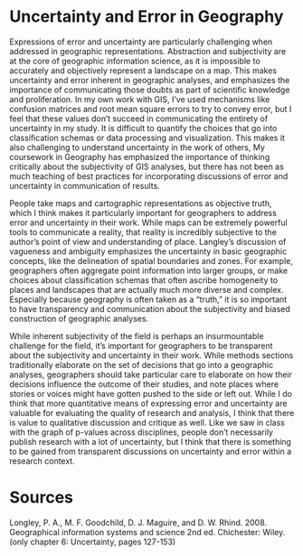 # Uncertainty and Error in Geography

Expressions of error and uncertainty are particularly challenging when addressed in geographic representations. Abstraction and subjectivity are at the core of geographic information science,  as it is impossible to accurately and objectively represent a landscape on a map. This makes uncertainty and error inherent in geographic analyses, and emphasizes the importance of communicating those doubts as part of scientific knowledge and proliferation.  In my own work with GIS, I’ve used mechanisms like confusion matrices and root mean square errors to try to convey error, but I feel that these values don’t succeed in communicating the entirety of uncertainty in my study. It is difficult to quantify the choices that go into classification schemas or data processing and visualization.  This makes it also challenging to understand uncertainty in the work of others,   My coursework in Geography has emphasized the importance of thinking critically about the subjectivity of GIS analyses, but there has not been as much teaching of best practices for incorporating discussions of error and uncertainty in communication of results.

People take maps and cartographic representations as objective truth, which I think makes it particularly important for geographers to address error and uncertainty in their work. While maps can be extremely powerful tools to communicate a reality, that reality is incredibly subjective to the author’s point of view and understanding of place.  Langley’s discussion of vagueness and ambiguity emphasizes the uncertainty in basic geographic concepts, like the delineation of spatial boundaries and zones. For example, geographers often aggregate point information into larger groups, or make choices about classification schemas that often ascribe homogeneity to places and landscapes that are actually much more diverse and complex. Especially because geography is often taken as a “truth,” it is so important to have transparency and communication about the subjectivity and biased construction of geographic analyses.

While  inherent subjectivity of the field is perhaps an insurmountable challenge for the field, it’s important for geographers to be transparent about the subjectivity and uncertainty in their work. While methods sections traditionally elaborate on the set of decisions that go into a geographic analyses, geographers should take particular care to elaborate on how their decisions influence the outcome of their studies, and note places where stories or voices might have gotten pushed to the side or left out. While I do think that more quantitative means of expressing error and uncertainty are valuable for evaluating the quality of research and analysis, I think that there is value to qualitative discussion and critique as well. Like we saw in class with the graph of p-values across disciplines, people don’t necessarily publish research with a lot of uncertainty, but I think that there is something to be gained from transparent discussions on uncertainty and error within a research context. 


# Sources

Longley, P. A., M. F. Goodchild, D. J. Maguire, and D. W. Rhind. 2008. Geographical information systems and science 2nd ed. Chichester: Wiley. (only chapter 6: Uncertainty, pages 127-153)
